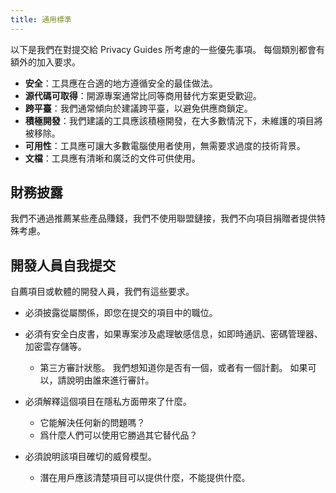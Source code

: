 ```yaml
---
title: 通用標準
---
```


以下是我們在對提交給 Privacy Guides 所考慮的一些優先事項。 每個類別都會有額外的加入要求。

- **安全**：工具應在合適的地方遵循安全的最佳做法。
- **源代碼可取得**：開源專案通常比同等商用替代方案更受歡迎。
- **跨平臺**：我們通常傾向於建議跨平臺，以避免供應商鎖定。
- **積極開發**：我們建議的工具應該積極開發，在大多數情況下，未維護的項目將被移除。
- **可用性**：工具應可讓大多數電腦使用者使用，無需要求過度的技術背景。
- **文檔**：工具應有清晰和廣泛的文件可供使用。

## 財務披露

我們不通過推薦某些產品賺錢，我們不使用聯盟鏈接，我們不向項目捐贈者提供特殊考慮。

## 開發人員自我提交

自薦項目或軟體的開發人員，我們有這些要求。

- 必須披露從屬關係，即您在提交的項目中的職位。

- 必須有安全白皮書，如果專案涉及處理敏感信息，如即時通訊、密碼管理器、加密雲存儲等。
    - 第三方審計狀態。 我們想知道你是否有一個，或者有一個計劃。 如果可以，請說明由誰來進行審計。

- 必須解釋這個項目在隱私方面帶來了什麼。
    - 它能解決任何新的問題嗎？
    - 爲什麼人們可以使用它勝過其它替代品？

- 必須說明該項目確切的威脅模型。
    - 潛在用戶應該清楚項目可以提供什麼，不能提供什麼。
